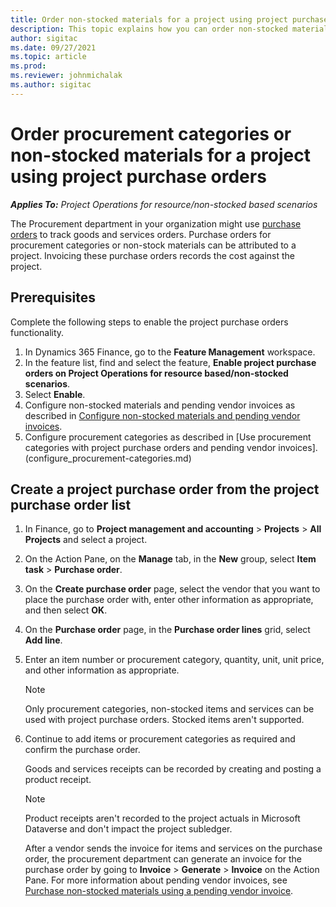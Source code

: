 ```yaml
---
title: Order non-stocked materials for a project using project purchase orders
description: This topic explains how you can order non-stocked materials for a project using project purchase orders.
author: sigitac
ms.date: 09/27/2021
ms.topic: article
ms.prod:
ms.reviewer: johnmichalak 
ms.author: sigitac
---
```


# Order procurement categories or non-stocked materials for a project using project purchase orders

_**Applies To:** Project Operations for resource/non-stocked based scenarios_

The Procurement department in your organization might use [purchase orders](/dynamics365/supply-chain/procurement/purchase-order-overview) to track goods and services orders. Purchase orders for procurement categories or non-stock materials can be attributed to a project. Invoicing these purchase orders records the cost against the project.

## Prerequisites
Complete the following steps to enable the project purchase orders functionality.

1. In Dynamics 365 Finance, go to the **Feature Management** workspace.
2. In the feature list, find and select the feature, **Enable project purchase orders on Project Operations for resource based/non-stocked scenarios**.
3. Select **Enable**.
4. Configure non-stocked materials and pending vendor invoices as described in [Configure non-stocked materials and pending vendor invoices](configure-materials-nonstocked.md).
5. Configure procurement categories as described in [Use procurement categories with project purchase orders and pending vendor invoices].(configure_procurement-categories.md)

## Create a project purchase order from the project purchase order list

1. In Finance, go to **Project management and accounting** > **Projects** > **All Projects** and select a project.
2. On the Action Pane, on the **Manage** tab, in the **New** group, select **Item task** > **Purchase order**.
3. On the **Create purchase order** page, select the vendor that you want to place the purchase order with, enter other information as appropriate, and then select **OK**.
4. On the **Purchase order** page, in the **Purchase order lines** grid, select **Add line**.
5. Enter an item number or procurement category, quantity, unit, unit price, and other information as appropriate.

    > [!NOTE]
    > Only procurement categories, non-stocked items and services can be used with project purchase orders. Stocked items aren't supported.

6. Continue to add items or procurement categories as required and confirm the purchase order.

    Goods and services receipts can be recorded by creating and posting a product receipt.

    > [!NOTE]
    > Product receipts aren't recorded to the project actuals in Microsoft Dataverse and don't impact the project subledger.

    After a vendor sends the invoice for items and services on the purchase order, the procurement department can generate an invoice for the purchase order by going to **Invoice** > **Generate** > **Invoice** on the Action Pane. For more information about pending vendor invoices, see [Purchase non-stocked materials using a pending vendor invoice](pending-vendor-invoices.md).
